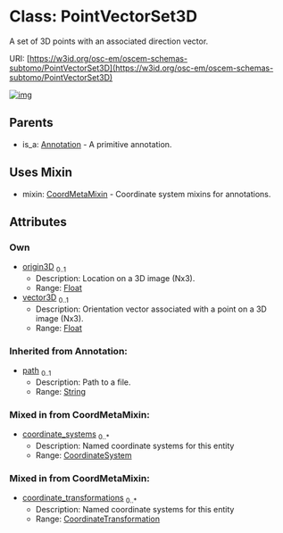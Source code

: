 
# Class: PointVectorSet3D

A set of 3D points with an associated direction vector.

URI: [https://w3id.org/osc-em/oscem-schemas-subtomo/PointVectorSet3D](https://w3id.org/osc-em/oscem-schemas-subtomo/PointVectorSet3D)


[![img](https://yuml.me/diagram/nofunky;dir:TB/class/[PointVectorSet3D&#124;origin3D:float%20%3F;vector3D:float%20%3F;path(i):string%20%3F]uses%20-.->[CoordMetaMixin],[Annotation]^-[PointVectorSet3D],[CoordinateTransformation],[CoordinateSystem],[CoordMetaMixin],[Annotation])](https://yuml.me/diagram/nofunky;dir:TB/class/[PointVectorSet3D&#124;origin3D:float%20%3F;vector3D:float%20%3F;path(i):string%20%3F]uses%20-.->[CoordMetaMixin],[Annotation]^-[PointVectorSet3D],[CoordinateTransformation],[CoordinateSystem],[CoordMetaMixin],[Annotation])

## Parents

 *  is_a: [Annotation](Annotation.md) - A primitive annotation.

## Uses Mixin

 *  mixin: [CoordMetaMixin](CoordMetaMixin.md) - Coordinate system mixins for annotations.

## Attributes


### Own

 * [origin3D](origin3D.md)  <sub>0..1</sub>
     * Description: Location on a 3D image (Nx3).
     * Range: [Float](types/Float.md)
 * [vector3D](vector3D.md)  <sub>0..1</sub>
     * Description: Orientation vector associated with a point on a 3D image (Nx3).
     * Range: [Float](types/Float.md)

### Inherited from Annotation:

 * [path](path.md)  <sub>0..1</sub>
     * Description: Path to a file.
     * Range: [String](types/String.md)

### Mixed in from CoordMetaMixin:

 * [coordinate_systems](coordinate_systems.md)  <sub>0..\*</sub>
     * Description: Named coordinate systems for this entity
     * Range: [CoordinateSystem](CoordinateSystem.md)

### Mixed in from CoordMetaMixin:

 * [coordinate_transformations](coordinate_transformations.md)  <sub>0..\*</sub>
     * Description: Named coordinate systems for this entity
     * Range: [CoordinateTransformation](CoordinateTransformation.md)
